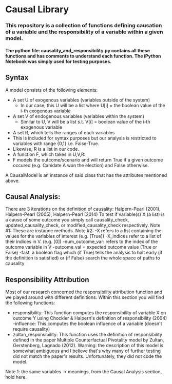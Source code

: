 # Causal Library
### This repository is a collection of functions defining causation of a variable and the responsibility of a variable within a given model.
#### The python file: causality_and_responsibility.py contains all these functions and has comments to understand each function. The iPython Notebook was simply used for testing purposes.

## Syntax
A model consists of the following elements:
 - A set U of exogenous variables (variables outside of the system)
   - In our case, this U will be a list where U[i] = the boolean value of the i-th exogenous variable
 - A set V of endogenous variables (variables within the system)
   - Similar to U, V will be a list s.t. V[i] = boolean value of the i-th exogenous variable
 - A set R, which tells the ranges of each variables
  - This is included for syntax purposes but our analysis is restricted to variables with range {0,1} i.e. False-True.
  - Likewise, R is a list in our code.
 - A function F, which takes in U,V,R:
  - F models the outcome/scenario and will return True if a given outcome occured (e.g. Canidate A won the election) and False otherwise.

A CausalModel is an instance of said class that has the attributes mentioned above.

## Causal Analysis:
There are 3 iterations on the definition of causality: Halpern-Pearl (2001), Halpern-Pearl (2005), Halpern-Pearl (2014)
To test if variable(s) X (a list) is a cause of some outcome you simply call causality_check, updated_causality_check, or modified_causality_check respectively. Note #1: These are instance methods.
Note #2: -X refers to a list containing the values for the variables of interest (e.g. [True])
-X_indices refer to a list of their indices in V. (e.g. [0])
-num_outcome_var: refers to the index of the outcome variable in V
-outcome_val = expected outcome value (True or False)
-fast: a boolean flag which (if True) tells the analysis to halt early (if the definition is satisfied) or (if False) search the whole space of paths to causality

## Responsibility Attribution
Most of our research concerned the responsibility attribution function and we played around with different definitions.
Within this section you will find the following functions:
- responsibility: This function computes the responsibility of variable X on outcome Y using Chockler & Halpern's definition of responsibility (2004)
-influence: This computes the boolean influence of a variable (doesn't require causality)
- zultan_responsibility: This function uses the definition of responsibility defined in the paper Multiple Counterfactual Pivotality model by Zultan, Gerstenberg, Lagnado (2012). Warning: the description of this model is somewhat ambiguous and I believe that's why many of further testing did not match the paper's results. Unfortunately, they did not code the model.

Note 1: the same variables -> meanings, from the Causal Analysis section, hold here.
